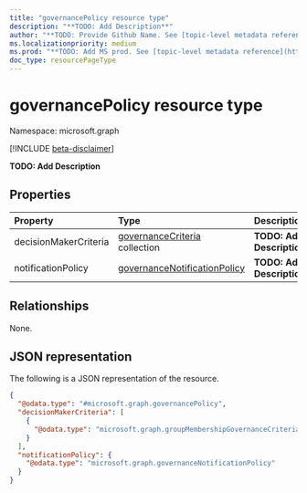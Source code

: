 ```yaml
---
title: "governancePolicy resource type"
description: "**TODO: Add Description**"
author: "**TODO: Provide Github Name. See [topic-level metadata reference](https://msgo.azurewebsites.net/add/document/guidelines/metadata.html#topic-level-metadata)**"
ms.localizationpriority: medium
ms.prod: "**TODO: Add MS prod. See [topic-level metadata reference](https://msgo.azurewebsites.net/add/document/guidelines/metadata.html#topic-level-metadata)**"
doc_type: resourcePageType
---
```


# governancePolicy resource type

Namespace: microsoft.graph

[!INCLUDE [beta-disclaimer](../../includes/beta-disclaimer.md)]

**TODO: Add Description**

## Properties
|Property|Type|Description|
|:---|:---|:---|
|decisionMakerCriteria|[governanceCriteria](../resources/governancecriteria.md) collection|**TODO: Add Description**|
|notificationPolicy|[governanceNotificationPolicy](../resources/governancenotificationpolicy.md)|**TODO: Add Description**|

## Relationships
None.

## JSON representation
The following is a JSON representation of the resource.
<!-- {
  "blockType": "resource",
  "@odata.type": "microsoft.graph.governancePolicy"
}
-->
``` json
{
  "@odata.type": "#microsoft.graph.governancePolicy",
  "decisionMakerCriteria": [
    {
      "@odata.type": "microsoft.graph.groupMembershipGovernanceCriteria"
    }
  ],
  "notificationPolicy": {
    "@odata.type": "microsoft.graph.governanceNotificationPolicy"
  }
}
```

